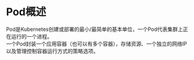 # Pod概述  
Pod是Kubernetes创建或部署的最小/最简单的基本单位，一个Pod代表集群上正在运行的一个进程。    
一个Pod封装一个应用容器（也可以有多个容器），存储资源、一个独立的网络IP以及管理控制容器运行方式的策略选项。  
